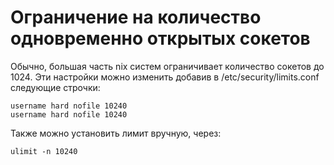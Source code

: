 # Ограничение на количество одновременно открытых сокетов #

Обычно, большая часть nix систем ограничивает количество сокетов до 1024.
Эти настройки можно изменить добавив в /etc/security/limits.conf следующие строчки:

```
username hard nofile 10240
username hard nofile 10240 
```


Также можно установить лимит вручную, через:
```
ulimit -n 10240
```